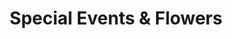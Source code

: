 ---
title: "Special Events & Flowers"
url: /cambridge/special-events-and-flowers/
shop: wedding gown
---